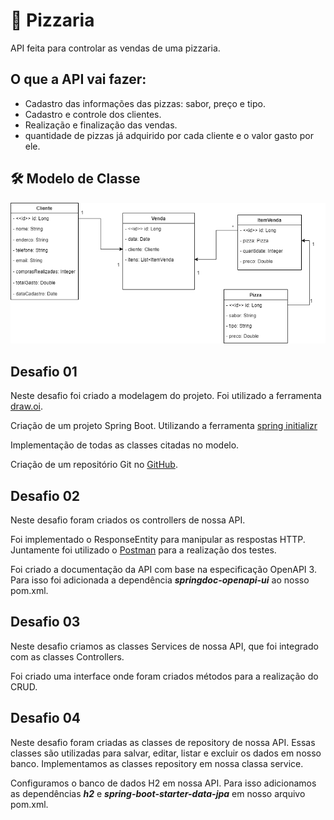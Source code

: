 <h1>🍕 Pizzaria</h1>
API feita para controlar as vendas de uma pizzaria. 

## O que a API vai fazer:
- Cadastro das informações das pizzas: sabor, preço e tipo.
- Cadastro e controle dos clientes.
- Realização e finalização das vendas.
- quantidade de pizzas já adquirido por cada cliente e o valor gasto por ele.

## 🛠 Modelo de Classe
<img src="img/modelo01.png">

## Desafio 01
<p>Neste desafio foi criado a modelagem do projeto. Foi utilizado a ferramenta <a href="https://app.diagrams.net/">draw.oi</a>.</p>
<p>Criação de um projeto Spring Boot. Utilizando a ferramenta <a href="https://start.spring.io/">spring initializr</a></p> 
<p>Implementação de todas as classes citadas no modelo.</p>
<p>Criação de um repositório Git no <a href="https://github.com/">GitHub</a>.</p>

## Desafio 02
<p>Neste desafio foram criados os controllers de nossa API.</p>
<p>Foi implementado o ResponseEntity para manipular as respostas HTTP. Juntamente foi utilizado o <a href="https://www.postman.com/">Postman</a> para a realização dos testes.</p>
<p>Foi criado a documentação da API com base na especificação OpenAPI 3. Para isso foi adicionada a dependência <b><i>springdoc-openapi-ui</i></b> ao nosso pom.xml.</p>

## Desafio 03
<p>Neste desafio criamos as classes Services de nossa API, que foi integrado com as classes Controllers.</p>
<p>Foi criado uma interface onde foram criados métodos para a realização do CRUD.</p>

## Desafio 04
<p>Neste desafio foram criadas as classes de repository de nossa API. Essas classes são utilizadas para salvar, editar, listar e excluir os dados em nosso banco. Implementamos as classes repository em nossa classa service.</p>
<p>Configuramos o banco de dados H2 em nossa API. Para isso adicionamos as dependências <b><i>h2</i></b> e <b><i>spring-boot-starter-data-jpa</i></b> em nosso arquivo pom.xml.</p>
